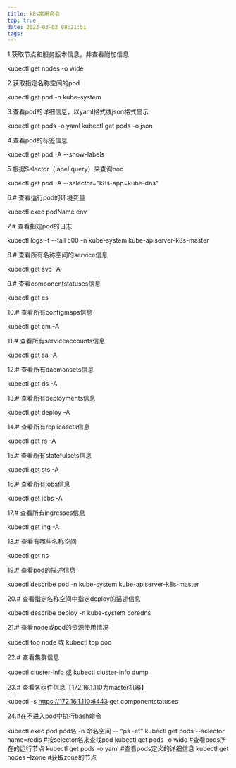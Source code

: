 ```yaml
---
title: k8s常用命令
top: true
date: 2023-03-02 08:21:51
tags:
---
```


1.获取节点和服务版本信息，并查看附加信息 

kubectl get nodes -o wide

2.获取指定名称空间的pod 

kubectl get pod -n kube-system

3.查看pod的详细信息，以yaml格式或json格式显示

kubectl get pods -o yaml kubectl get pods -o json

4.查看pod的标签信息 

kubectl get pod -A --show-labels

5.根据Selector（label query）来查询pod 

kubectl get pod -A --selector="k8s-app=kube-dns"

6.# 查看运行pod的环境变量 

kubectl exec podName env

7.# 查看指定pod的日志 

kubectl logs -f --tail 500 -n kube-system kube-apiserver-k8s-master

8.# 查看所有名称空间的service信息 

kubectl get svc -A

9.# 查看componentstatuses信息 

kubectl get cs

10.# 查看所有configmaps信息 

kubectl get cm -A

11.# 查看所有serviceaccounts信息 

kubectl get sa -A

12.# 查看所有daemonsets信息 

kubectl get ds -A

13.# 查看所有deployments信息 

kubectl get deploy -A

14.# 查看所有replicasets信息 

kubectl get rs -A

15.# 查看所有statefulsets信息 

kubectl get sts -A

16.# 查看所有jobs信息 

kubectl get jobs -A

17.# 查看所有ingresses信息 

kubectl get ing -A

18.# 查看有哪些名称空间 

kubectl get ns

19.# 查看pod的描述信息 

kubectl describe pod -n kube-system kube-apiserver-k8s-master

20.# 查看指定名称空间中指定deploy的描述信息 

kubectl describe deploy -n kube-system coredns

21.# 查看node或pod的资源使用情况 

kubectl top node 或 kubectl top pod

22.# 查看集群信息 

kubectl cluster-info 或 kubectl cluster-info dump

23.# 查看各组件信息【172.16.1.110为master机器】

kubectl -s https://172.16.1.110:6443 get componentstatuses

24.#在不进入pod中执行bash命令 

kubectl exec pod pod名 -n 命名空间 -- “ps -ef”
kubectl get pods --selector name=redis #按selector名来查找pod
kubectl get pods -o wide #查看pods所在的运行节点
kubectl get pods -o yaml #查看pods定义的详细信息
kubectl get nodes –lzone #获取zone的节点